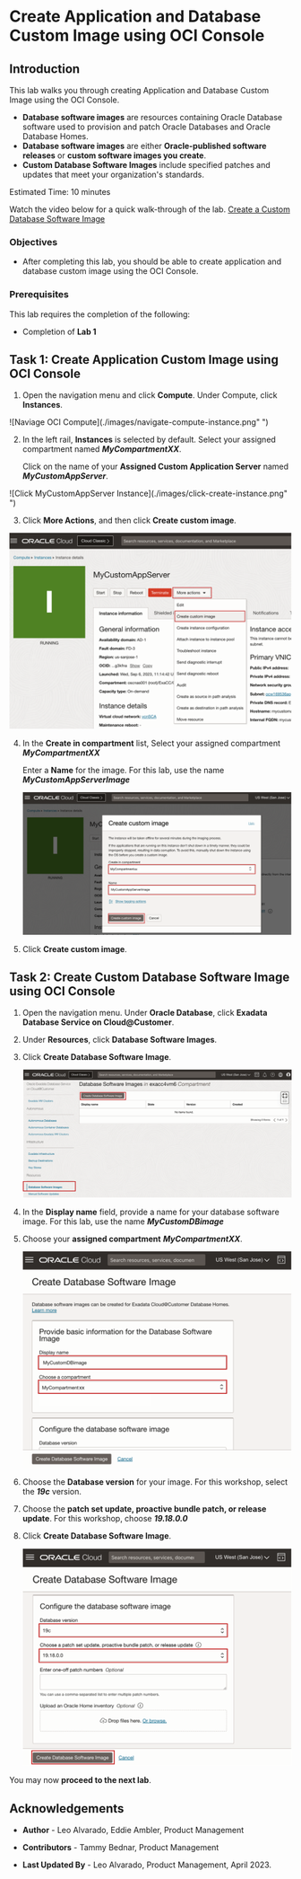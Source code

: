 # Create Application and Database Custom Image using OCI Console


## Introduction

This lab walks you through creating Application and Database Custom Image using the OCI Console. 
 
  * **Database software images** are resources containing Oracle Database software used to provision and patch Oracle Databases and Oracle Database Homes.
  * **Database software images** are either **Oracle-published software releases** or **custom software images you create**.
  * **Custom Database Software Images** include specified patches and updates that meet your organization's standards.

Estimated Time: 10 minutes

Watch the video below for a quick walk-through of the lab.
  [Create a Custom Database Software Image](youtube:jwxxIih3brQ)

### Objectives

-   After completing this lab, you should be able to create application and database custom image using the OCI Console.


### Prerequisites

This lab requires the completion of the following:

* Completion of **Lab 1**

## Task 1: Create Application Custom Image using OCI Console

1. Open the navigation menu and click **Compute**. Under Compute, click **Instances**.

  ![Naviage OCI Compute](./images/navigate-compute-instance.png" ")

2. In the left rail, **Instances** is selected by default. Select your assigned compartment named ***MyCompartmentXX***. 
   
   Click on the name of your **Assigned Custom Application Server** named ***MyCustomAppServer***.

  ![Click MyCustomAppServer Instance](./images/click-create-instance.png" ")

3. Click **More Actions**, and then click **Create custom image**.

  ![Create Custom App Server More Actions](./images/click-instance-more-actions.png " ")

4. In the **Create in compartment** list, Select your assigned compartment ***MyCompartmentXX***
   
   Enter a **Name** for the image. For this lab, use the name ***MyCustomAppServerImage***

   ![Create Custom App Server Image](./images/create-custom-app-image.png " ")

5. Click **Create custom image**.


## Task 2: Create Custom Database Software Image using OCI Console

1. Open the navigation menu. Under **Oracle Database**, click **Exadata Database Service on Cloud@Customer**.

2. Under **Resources**, click **Database Software Images**.

3. Click **Create Database Software Image**.

    ![Create Custom Database Software Image](./images/create-custom-dbsw.png " ")

4. In the **Display name** field, provide a name for your database software image. For this lab, use the name ***MyCustomDBimage***
   
5. Choose your **assigned compartment** ***MyCompartmentXX***. 
   
    ![Create Custom Database Software Image](./images/create-dbsw-page.png " ")

6. Choose the **Database version** for your image. For this workshop, select the ***19c*** version.

7. Choose the **patch set update, proactive bundle patch, or release update**. For this workshop, choose ***19.18.0.0***

8. Click **Create Database Software Image**.

    ![Create Custom Database Software Image Dialog Page](./images/create-dbsw-version-page.png " ")

You may now **proceed to the next lab**. 

<!--
## Learn More

* Click [here](https://docs.public.oneportal.content.oci.oraclecloud.com/en-us/iaas/exadata/doc/ecc-create-first-db.html) to learn more about Creating an Oracle Database on Exadata Database Service.

-->

## Acknowledgements

* **Author** - Leo Alvarado, Eddie Ambler, Product Management

* **Contributors** - Tammy Bednar, Product Management

* **Last Updated By** - Leo Alvarado, Product Management, April 2023.
